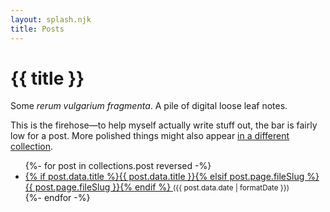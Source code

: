 ```yaml
---
layout: splash.njk
title: Posts
---
```

# {{ title }}
Some *rerum vulgarium fragmenta*. A pile of digital loose leaf notes.

This is the firehose—to help myself actually write stuff out, the bar is fairly low for a post. More polished things might also appear [in a different collection](/topics/).

<ul>
{%- for post in collections.post reversed -%}
  <li>
    <a href="{{ post.url }}">
    {% if post.data.title %}{{ post.data.title }}{% elsif post.page.fileSlug %}{{ post.page.fileSlug }}{% endif %}
    </a>
    <small>({{ post.data.date | formatDate }})</small>
  </li>
{%- endfor -%}
</ul>